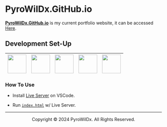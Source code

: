 # PyroWilDx.GitHub.io

[**PyroWilDx.GitHub.io**](https://github.com/PyroWilDx/PyroWilDx.GitHub.io/) is my current portfolio website, it can be accessed [Here](https://pyrowildx.github.io/index.html).

## Development Set-Up

<div align="center">

| [<img src="https://cdn.jsdelivr.net/gh/devicons/devicon@latest/icons/html5/html5-original.svg" width="60"/>](https://www.w3.org/html/) | [<img src="https://cdn.jsdelivr.net/gh/devicons/devicon@latest/icons/css3/css3-original.svg" width="60"/>](https://www.w3.org/Style/CSS/) | [<img src="https://cdn.jsdelivr.net/gh/devicons/devicon@latest/icons/javascript/javascript-original.svg" width="60"/>](https://developer.mozilla.org/docs/Web/JavaScript/) | [<img src="https://cdn.jsdelivr.net/gh/devicons/devicon@latest/icons/vscode/vscode-original.svg" width="60"/>](https://code.visualstudio.com/) | [<img src="https://cdn.jsdelivr.net/gh/devicons/devicon@latest/icons/windows8/windows8-original.svg" width="60"/>](https://www.microsoft.com/windows/) |
|---|---|---|---|---|

</div>

### How To Use

- Install [Live Server](https://github.com/ritwickdey/vscode-live-server/) on VSCode.

- Run [```index.html```](./index.html) w/ Live Server.

---

<div align="center">
  Copyright &#169; 2024 PyroWilDx. All Rights Reserved.
</div>
